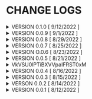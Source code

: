 # CHANGE LOGS

<details>

<summary>VERSION 0.1.0 [ 9/12/2022 ]</summary>

<img src="../.gitbook/assets/changed.png" alt="" data-size="line">Updated description for all SCPs in the database

</details>

<details>

<summary>VERSION 0.0.9 [ 9/1/2022 ]</summary>

<img src="../.gitbook/assets/added.png" alt="" data-size="line">Added Welcome

<img src="../.gitbook/assets/added.png" alt="" data-size="line">Added FAQ

<img src="../.gitbook/assets/added.png" alt="" data-size="line">Added Main Guidelines

<img src="../.gitbook/assets/changed.png" alt="" data-size="line">Changed Authors/Editors to Command Members

</details>

<details>

<summary>VERSION 0.0.8 [ 8/29/2022 ]</summary>

<img src="../.gitbook/assets/added.png" alt="" data-size="line">Added Cross-Testing Clearances

<img src="../.gitbook/assets/changed.png" alt="" data-size="line">Updated information on some SCPs

<img src="../.gitbook/assets/added.png" alt="" data-size="line">Added information for [SCP-131-C](../documentation/scp-list/safe/scp-131-eyepods.md#scp-131-c-or-cyan)

</details>

<details>

<summary>VERSION 0.0.7 [ 8/25/2022 ]</summary>

<img src="../.gitbook/assets/changed.png" alt="" data-size="line">Updated information on [SCP-500](../documentation/scp-list/safe/scp-500-panacea.md)

<img src="../.gitbook/assets/changed.png" alt="" data-size="line">Authors has been updated

</details>

<details>

<summary>VERSION O.0.6 [ 8/23/2022 ]</summary>

<img src="../.gitbook/assets/added.png" alt="" data-size="line">Added [SCP-662](../documentation/scp-list/euclid/scp-662-mr.-deeds.md)

<img src="../.gitbook/assets/added.png" alt="" data-size="line">Added [SCP-4966](../documentation/scp-list/safe/scp-4966-pillow-pet.md)

<img src="../.gitbook/assets/added.png" alt="" data-size="line">Added [SCP-2398](../documentation/scp-list/euclid/scp-2398-a-really-good-bat.md)

</details>

<details>

<summary>VERSION 0.0.5 [ 8/21/2022 ]</summary>

<img src="../.gitbook/assets/added.png" alt="" data-size="line">Added [SCP-500 "Panacea"](../documentation/scp-list/safe/scp-500-panacea.md) to the database

<img src="../.gitbook/assets/changed.png" alt="" data-size="line">Updated testing restrictions on **all SCPs**

<img src="../.gitbook/assets/changed.png" alt="" data-size="line">Updated Editors, and Authors

</details>

<details>

<summary>VkVSU0lPTiBXVVpaIFRST0xM</summary>

VE9EQVkgV1VaWiBBTkQgVEhFIFNDRCBDT01NQU5EIFNUQVJURUQgVEhFIEhBWk1BVCBHQU5H

</details>

<details>

<summary>VERSION 0.0.4 [ 8/16/2022 ]</summary>

<img src="../.gitbook/assets/removed.png" alt="" data-size="line">Removed `Testing Logs` page

<img src="../.gitbook/assets/added.png" alt="" data-size="line">Added [Test Logs](../documentation/scp-list/safe/scp-131-eyepods.md#test-logs) to SCP-131

<img src="../.gitbook/assets/added.png" alt="" data-size="line">Added [Test Logs](../documentation/scp-list/safe/scp-1200-tastes-like-chewing-gum.md#test-logs) to SCP-1200

<img src="../.gitbook/assets/changed.png" alt="" data-size="line">Updated [SCP-131-B](../documentation/scp-list/safe/scp-131-eyepods.md#scp-131-b-or-black)

<img src="../.gitbook/assets/changed.png" alt="" data-size="line">Updated SCP-008 information

</details>

<details>

<summary>VERSION 0.0.3 [ 8/15/2022 ]</summary>

<img src="../.gitbook/assets/changed.png" alt="" data-size="line">Updated database clearance on [information page](../)

</details>

<details>

<summary>VERSON 0.0.2 [ 8/14/2022 ]</summary>

<img src="../.gitbook/assets/added.png" alt="" data-size="line">Added guirod1 to [Authors](authors.md)

<img src="../.gitbook/assets/added.png" alt="" data-size="line">MTF ranking SC-3+ have been given access

<img src="../.gitbook/assets/added.png" alt="" data-size="line">Executive Personnel ranking SC-3+ have been given access

<img src="../.gitbook/assets/changed.png" alt="" data-size="line">[SCP-008](../documentation/scp-list/euclid/scp-008-zombie-plague.md) has been updated

<img src="../.gitbook/assets/changed.png" alt="" data-size="line">[SCP-409](../documentation/scp-list/keter/scp-409-contagious-crystal.md) clearance updated from <mark style="color:purple;">Senior Researcher</mark> to <mark style="color:purple;">Lead Researcher</mark>

<img src="../.gitbook/assets/added.png" alt="" data-size="line">Interview logs added

</details>

<details>

<summary>VERSION 0.0.1 [ 8/12/2022 ]</summary>

<img src="../.gitbook/assets/added.png" alt="" data-size="line"> Creation of the Science Database

<img src="../.gitbook/assets/added.png" alt="" data-size="line">SCP Clearances, Maximum Class-D, and Locations

<img src="../.gitbook/assets/changed.png" alt="" data-size="line">SCP-131-B is now \[REDACTED] on ███ ██████████████ orders

<img src="../.gitbook/assets/removed.png" alt="" data-size="line">Temporary placeholder SCPs from <mark style="color:yellow;"></mark> [<mark style="color:yellow;">Euclid</mark> ](../documentation/scp-list/euclid/)and [<mark style="color:red;">Keter</mark>](../documentation/scp-list/keter/)<mark style="color:red;"></mark>

<img src="../.gitbook/assets/added.png" alt="" data-size="line">Authors Page

<img src="../.gitbook/assets/changed.png" alt="" data-size="line">Fixed [SCP-1200](../documentation/scp-list/safe/scp-1200-tastes-like-chewing-gum.md) page showing incorrect numbers

</details>
